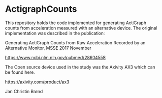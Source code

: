 # ActigraphCounts
This repository holds the code implemented for generating ActiGraph counts from acceleration measured with an alternative device. The original implementation was described in the publication:

Generating ActiGraph Counts from Raw Acceleration Recorded by an Alternative Monitor, MSSE 2017 November

https://www.ncbi.nlm.nih.gov/pubmed/28604558

The Open source device used in the study was the Axivity AX3 which can be found here.

https://axivity.com/product/ax3


Jan Christin Brønd
